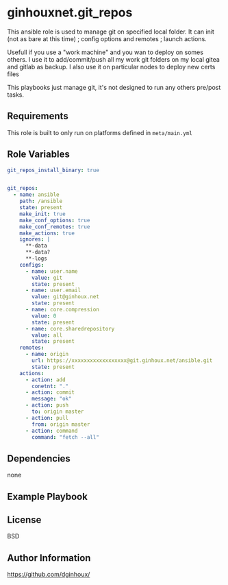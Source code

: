 ginhouxnet.git_repos
=========

This ansible role is used to manage git on specified local folder.
It can init (not as bare at this time) ; config options and remotes ; launch actions.

Usefull if you use a "work machine" and you wan to deploy on somes others.
I use it to add/commit/push all my work git folders on my local gitea and gitlab as backup.
I also use it on particular nodes to deploy new certs files

This playbooks just manage git, it's not designed to run any others pre/post tasks.


Requirements
------------

This role is built to only run on platforms defined in `meta/main.yml`


Role Variables
--------------



```yaml
git_repos_install_binary: true


git_repos:
  - name: ansible
    path: /ansible
    state: present
    make_init: true
    make_conf_options: true
    make_conf_remotes: true
    make_actions: true
    ignores: |
      **-data
      **-data?
      **-logs
    configs:
      - name: user.name
        value: git
        state: present
      - name: user.email
        value: git@ginhoux.net
        state: present
      - name: core.compression
        value: 0
        state: present
      - name: core.sharedrepository
        value: all
        state: present
    remotes:
      - name: origin
        url: https://xxxxxxxxxxxxxxxxxx@git.ginhoux.net/ansible.git
        state: present
    actions:
      - action: add
        conetnt: "."
      - action: commit
        message: "ok"
      - action: push
        to: origin master
      - action: pull
        from: origin master
      - action: command
        command: "fetch --all"

```


Dependencies
------------

none


Example Playbook
----------------



License
-------

BSD


Author Information
------------------

https://github.com/dginhoux/
